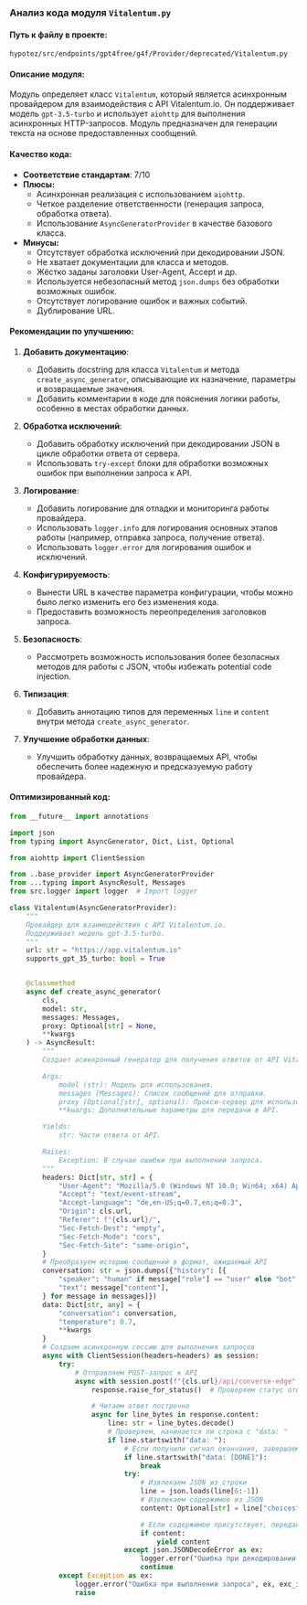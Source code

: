 ### **Анализ кода модуля `Vitalentum.py`**

#### **Путь к файлу в проекте:**
`hypotez/src/endpoints/gpt4free/g4f/Provider/deprecated/Vitalentum.py`

#### **Описание модуля:**
Модуль определяет класс `Vitalentum`, который является асинхронным провайдером для взаимодействия с API Vitalentum.io. Он поддерживает модель `gpt-3.5-turbo` и использует `aiohttp` для выполнения асинхронных HTTP-запросов. Модуль предназначен для генерации текста на основе предоставленных сообщений.

#### **Качество кода:**
- **Соответствие стандартам**: 7/10
- **Плюсы:**
  - Асинхронная реализация с использованием `aiohttp`.
  - Четкое разделение ответственности (генерация запроса, обработка ответа).
  - Использование `AsyncGeneratorProvider` в качестве базового класса.
- **Минусы:**
  - Отсутствует обработка исключений при декодировании JSON.
  - Не хватает документации для класса и методов.
  - Жёстко заданы заголовки User-Agent, Accept и др.
  - Используется небезопасный метод `json.dumps` без обработки возможных ошибок.
  - Отсутствует логирование ошибок и важных событий.
  - Дублирование URL.

#### **Рекомендации по улучшению:**

1.  **Добавить документацию**:
    *   Добавить docstring для класса `Vitalentum` и метода `create_async_generator`, описывающие их назначение, параметры и возвращаемые значения.
    *   Добавить комментарии в коде для пояснения логики работы, особенно в местах обработки данных.

2.  **Обработка исключений**:
    *   Добавить обработку исключений при декодировании JSON в цикле обработки ответа от сервера.
    *   Использовать `try-except` блоки для обработки возможных ошибок при выполнении запроса к API.

3.  **Логирование**:
    *   Добавить логирование для отладки и мониторинга работы провайдера.
    *   Использовать `logger.info` для логирования основных этапов работы (например, отправка запроса, получение ответа).
    *   Использовать `logger.error` для логирования ошибок и исключений.

4.  **Конфигурируемость**:
    *   Вынести URL в качестве параметра конфигурации, чтобы можно было легко изменить его без изменения кода.
    *   Предоставить возможность переопределения заголовков запроса.

5.  **Безопасность**:
    *   Рассмотреть возможность использования более безопасных методов для работы с JSON, чтобы избежать potential code injection.

6.  **Типизация**:
    *   Добавить аннотацию типов для переменных `line` и `content` внутри метода `create_async_generator`.

7.  **Улучшение обработки данных**:
    *   Улучшить обработку данных, возвращаемых API, чтобы обеспечить более надежную и предсказуемую работу провайдера.

#### **Оптимизированный код:**

```python
from __future__ import annotations

import json
from typing import AsyncGenerator, Dict, List, Optional

from aiohttp import ClientSession

from ..base_provider import AsyncGeneratorProvider
from ...typing import AsyncResult, Messages
from src.logger import logger  # Import logger

class Vitalentum(AsyncGeneratorProvider):
    """
    Провайдер для взаимодействия с API Vitalentum.io.
    Поддерживает модель gpt-3.5-turbo.
    """
    url: str = "https://app.vitalentum.io"
    supports_gpt_35_turbo: bool = True


    @classmethod
    async def create_async_generator(
        cls,
        model: str,
        messages: Messages,
        proxy: Optional[str] = None,
        **kwargs
    ) -> AsyncResult:
        """
        Создает асинхронный генератор для получения ответов от API Vitalentum.

        Args:
            model (str): Модель для использования.
            messages (Messages): Список сообщений для отправки.
            proxy (Optional[str], optional): Прокси-сервер для использования. Defaults to None.
            **kwargs: Дополнительные параметры для передачи в API.

        Yields:
            str: Части ответа от API.

        Raises:
            Exception: В случае ошибки при выполнении запроса.
        """
        headers: Dict[str, str] = {
            "User-Agent": "Mozilla/5.0 (Windows NT 10.0; Win64; x64) AppleWebKit/537.36 (KHTML, like Gecko) Chrome/116.0.0.0 Safari/537.36",
            "Accept": "text/event-stream",
            "Accept-language": "de,en-US;q=0.7,en;q=0.3",
            "Origin": cls.url,
            "Referer": f"{cls.url}/",
            "Sec-Fetch-Dest": "empty",
            "Sec-Fetch-Mode": "cors",
            "Sec-Fetch-Site": "same-origin",
        }
        # Преобразуем историю сообщений в формат, ожидаемый API
        conversation: str = json.dumps({"history": [{
            "speaker": "human" if message["role"] == "user" else "bot",
            "text": message["content"],
        } for message in messages]})
        data: Dict[str, any] = {
            "conversation": conversation,
            "temperature": 0.7,
            **kwargs
        }
        # Создаем асинхронную сессию для выполнения запросов
        async with ClientSession(headers=headers) as session:
            try:
                # Отправляем POST-запрос к API
                async with session.post(f"{cls.url}/api/converse-edge", json=data, proxy=proxy) as response:
                    response.raise_for_status()  # Проверяем статус ответа

                    # Читаем ответ построчно
                    async for line_bytes in response.content:
                        line: str = line_bytes.decode()
                        # Проверяем, начинается ли строка с "data: "
                        if line.startswith("data: "):
                            # Если получили сигнал окончания, завершаем генерацию
                            if line.startswith("data: [DONE]"):
                                break
                            try:
                                # Извлекаем JSON из строки
                                line = json.loads(line[6:-1])
                                # Извлекаем содержимое из JSON
                                content: Optional[str] = line["choices"][0]["delta"].get("content")

                                # Если содержимое присутствует, передаем его в генератор
                                if content:
                                    yield content
                            except json.JSONDecodeError as ex:
                                logger.error("Ошибка при декодировании JSON", ex, exc_info=True)
                                continue
            except Exception as ex:
                logger.error("Ошибка при выполнении запроса", ex, exc_info=True)
                raise